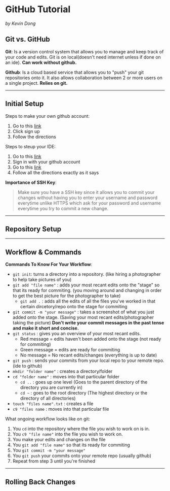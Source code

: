 # GitHub Tutorial

_by Kevin Dong_


## Git vs. GitHub
__Git__: Is a version control system that allows you to manage and keep track of your code and edits. Git is on local(doesn't need internet unless if done on an ide). **Can work without github.**   

  
__Github__: Is a cloud based service that allows you to "push" your git repositories onto it. It also allows collaboration between 2 or more users on a single project. **Relies on git.**


---
## Initial Setup
Steps to make your own github account:  
1. Go to this [link](https://github.com/)
2. Click sign up
3. Follow the directions 
  
Steps to steup your IDE:
1. Go to this [link](https://ide.cs50.io/)
2. Sign in with your github account 
3. Go to this [link](https://github.com/hstatsep/ide50//)
4. Follow all the directions exactly as it says

**Importance of SSH Key**:  
> Make sure you have a SSH key since it allows you to commit your changes without having you to enter your username and password everytime unlike HTTPS which ask for your password and username everytime you try to commit a new change.

---
## Repository Setup





---
## Workflow & Commands
**Commands To Know For Your Workflow**:
* `git init`: turns a directory into a repository. (like hiring a photographer to help take pictures of you)
* `git add "file name"` : adds your most recant edits onto the "stage" so that its ready for commiting. (you moving around and changing in order to get the best picture for the photographer to take)
    * `git add .` : adds all the edits of all the files you've worked in that certain dircetory/repo onto the stage for commiting
* `git commit -m "your message"` : takes a screenshot of what you just added onto the stage. (Saving your most recant edits/photographer taking the picture) **Don't write your commit messages in the past tense and make it short and concise.**
* `git status` : gives you an overview of your most recant edits.
    * Red message = edits haven't been added onto the stage (not ready for commiting)
    * Green message = edits are ready for commiting 
    * No message = No recant edits/changes (everything is up to date)
* `git push` : sends your commits from your local repo to your remote repo. (ide to github)
* `mkdir "folder name"` : creates a directory/folder
* `cd "folder name"` : moves into that particular folder
    * `cd ..` : goes up one level (Goes to the parent directory of the directory you are currently in)
    * `cd ~` : goes to the root directory (The highest directory or the directory of all directories)
* `touch "files name".txt` : creates a file 
* `c9 "files name` : moves into that particular file  
 


What ongoing workflow looks like on git:
1. You `cd` into the repository where the file you wish to work on is in.
2. You `c9 "file name"` into the file you wish to work on.
3. You make your edits and changes on the file 
4. You `git add "file name"` so that its ready for commiting 
5. You `git commit -m "your message"`
6. You `git push` your commits onto your remote repo (usually github)
7. Repeat from step 3 until you're finished 




---
## Rolling Back Changes